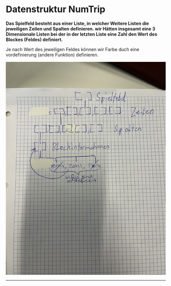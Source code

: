 
# Datenstruktur NumTrip


**Das Spielfeld besteht aus einer Liste, in welcher Weitere Listen die
jeweiligen Zeilen und Spalten definieren.
wir Hätten insgesamt eine 3 Dimensionale Listen bei der in der letzten Liste eine 
Zahl den Wert des Blockes (Feldes) definiert.**

Je nach Wert des jeweiligen Feldes können wir Farbe duch eine vordefinierung
(andere Funktion) definieren.

![image](images/Datenstrucktur.jpg)

---





















